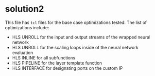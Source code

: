 # solution2

This file has `tcl` files for the base case optimizations tested. The list of optimizations include:

* HLS UNROLL for the input and output streams of the wrapped neural network
* HLS UNROLL for the scaling loops inside of the neural network evaluation
* HLS INLINE for all subfunctions
* HLS PIPELINE for the layer template function
* HLS INTERFACE for designating ports on the custom IP
